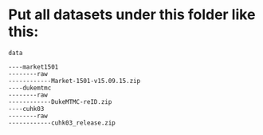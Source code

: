 # Put all datasets under this folder like this:

```
data

----market1501
--------raw
------------Market-1501-v15.09.15.zip
----dukemtmc
--------raw
------------DukeMTMC-reID.zip
----cuhk03
--------raw
------------cuhk03_release.zip
```